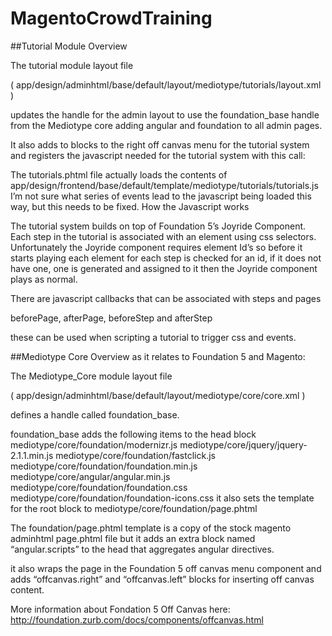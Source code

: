 # MagentoCrowdTraining

##Tutorial Module Overview

The tutorial module layout file

( app/design/adminhtml/base/default/layout/mediotype/tutorials/layout.xml )

updates the <default> handle for the admin layout to use the foundation_base handle from the Mediotype core adding angular and foundation to all admin pages.

It also adds to blocks to the right off canvas menu for the tutorial system and registers the javascript needed for the tutorial system with this call:

<reference name="angular.scripts">
    <block type="adminhtml/template" template="mediotype/tutorials/tutorials.phtml"></block>
</reference>
The tutorials.phtml file actually loads the contents of
app/design/frontend/base/default/template/mediotype/tutorials/tutorials.js
I’m not sure what series of events lead to the javascript being loaded this way, but this needs to be fixed.
How the Javascript works

The tutorial system builds on top of Foundation 5’s Joyride Component. Each step in the tutorial is associated with an element using css selectors. Unfortunately the Joyride component requires element Id’s so before it starts playing each element for each step is checked for an id, if it does not have one, one is generated and assigned to it then  the Joyride component plays as normal.

There are javascript callbacks that can be associated with steps and pages

beforePage, afterPage, beforeStep and afterStep

these can be used when scripting a tutorial to trigger css and events.

##Mediotype Core Overview as it relates to Foundation 5 and Magento:

The Mediotype_Core module layout file

( app/design/adminhtml/base/default/layout/mediotype/core/core.xml )

defines a handle called foundation_base.

foundation_base adds the following items to the head block
mediotype/core/foundation/modernizr.js
mediotype/core/jquery/jquery-2.1.1.min.js
mediotype/core/foundation/fastclick.js
mediotype/core/foundation/foundation.min.js
mediotype/core/angular/angular.min.js
mediotype/core/foundation/foundation.css
mediotype/core/foundation/foundation-icons.css
it also sets the template for the root block to mediotype/core/foundation/page.phtml

The foundation/page.phtml template is a copy of the stock magento adminhtml page.phtml file but it adds an extra block named “angular.scripts”  to the head that aggregates angular directives.

it also wraps the page in the Foundation 5 off canvas menu component and adds “offcanvas.right” and “offcanvas.left” blocks for inserting off canvas content.

More information about Fondation 5 Off Canvas here: http://foundation.zurb.com/docs/components/offcanvas.html